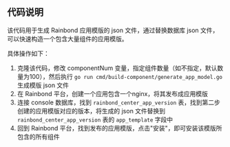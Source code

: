 ## 代码说明

该代码用于生成 Rainbond 应用模版的 json 文件，通过替换数据库 json 文件，可以快速构造一个包含大量组件的应用模版。

具体操作如下：

1. 克隆该代码，修改 componentNum 变量，指定组件数量（如不指定，默认数量为100），然后执行 `go run cmd/build-component/generate_app_model.go` 生成模版 json 文件
2. 在 Rainbond 平台，创建一个应用包含一个nginx，将其发布成应用模版
3. 连接 console 数据库，找到 `rainbond_center_app_version` 表，找到第二步创建的应用模版对应的版本，将生成的 json 文件替换到 `rainbond_center_app_version` 表的 `app_template` 字段中
4. 回到 Rainbond 平台，找到发布的应用模版，点击"安装"，即可安装该模版所包含的所有组件